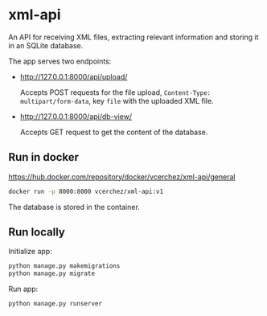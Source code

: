 # xml-api
An API for receiving XML files, extracting relevant information and storing it in an SQLite database.

The app serves two endpoints:

* http://127.0.0.1:8000/api/upload/

    Accepts POST requests for the file upload, `Content-Type: multipart/form-data`, key `file` 
    with the uploaded XML file.

* http://127.0.0.1:8000/api/db-view/

    Accepts GET request to get the content of the database.

## Run in docker

https://hub.docker.com/repository/docker/vcerchez/xml-api/general

```bash
docker run -p 8000:8000 vcerchez/xml-api:v1
```

The database is stored in the container.

## Run locally

Initialize app:

```bash
python manage.py makemigrations
python manage.py migrate
```

Run app:

```bash
python manage.py runserver
```
